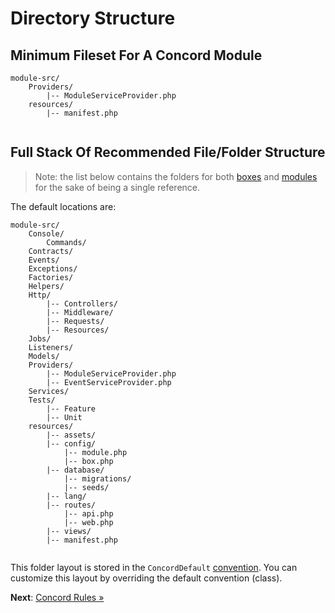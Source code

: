 # Directory Structure

## Minimum Fileset For A Concord Module

```
module-src/
    Providers/
        |-- ModuleServiceProvider.php
    resources/
        |-- manifest.php
    
```

## Full Stack Of Recommended File/Folder Structure

> Note: the list below contains the folders for both [boxes](boxes.md) and
> [modules](modules.md) for the sake of being a single reference.

The default locations are:

```
module-src/
    Console/
        Commands/
    Contracts/
    Events/
    Exceptions/
    Factories/
    Helpers/
    Http/
        |-- Controllers/
        |-- Middleware/
        |-- Requests/
        |-- Resources/
    Jobs/
    Listeners/
    Models/ 
    Providers/
        |-- ModuleServiceProvider.php
        |-- EventServiceProvider.php
    Services/
    Tests/
        |-- Feature
        |-- Unit
    resources/
        |-- assets/
        |-- config/
            |-- module.php
            |-- box.php
        |-- database/
            |-- migrations/
            |-- seeds/
        |-- lang/
        |-- routes/
            |-- api.php
            |-- web.php
        |-- views/
        |-- manifest.php
    
```

This folder layout is stored in the `ConcordDefault`
[convention](conventions.md). You can customize this layout by overriding the
default convention (class).

**Next**: [Concord Rules &raquo;](rules.md)
